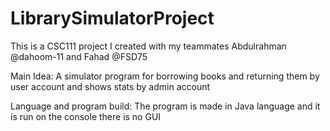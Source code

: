 # LibrarySimulatorProject
This is a CSC111 project I created with my teammates Abdulrahman @dahoom-11 and Fahad @FSD75

Main Idea:
A simulator program for borrowing books and returning them by user account and shows stats by admin account

Language and program build:
The program is made in Java language and it is run on the console there is no GUI
